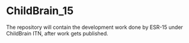 # ChildBrain_15
The repository will contain the development work done by ESR-15 under ChildBrain ITN, after work gets published.
